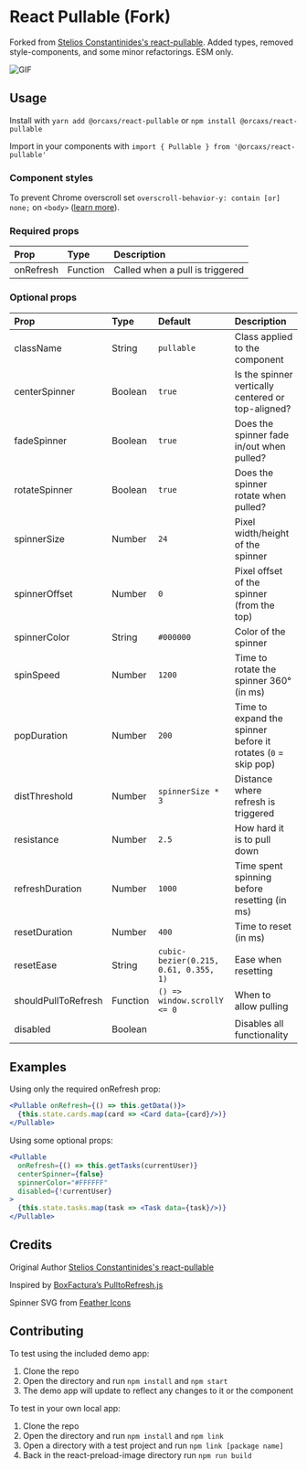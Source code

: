 # React Pullable (Fork)

Forked from [Stelios Constantinides's react-pullable](https://github.com/sconstantinides/react-pullable). Added types, removed style-components, and some minor refactorings. ESM only.

![GIF](screencap.gif)

## Usage

Install with `yarn add @orcaxs/react-pullable` or `npm install @orcaxs/react-pullable`

Import in your components with `import { Pullable } from '@orcaxs/react-pullable'`

### Component styles

To prevent Chrome overscroll set `overscroll-behavior-y: contain [or] none;` on `<body>` ([learn more](https://developers.google.com/web/updates/2017/11/overscroll-behavior)).

### Required props

| Prop | Type | Description |
| :--- | :--- | :--- |
| onRefresh | Function | Called when a pull is triggered |

### Optional props

| Prop | Type | Default | Description |
| :--- | :--- | :--- | :--- |
| className | String | `pullable` | Class applied to the component |
| centerSpinner | Boolean | `true` | Is the spinner vertically centered or top-aligned? |
| fadeSpinner | Boolean | `true` | Does the spinner fade in/out when pulled? |
| rotateSpinner | Boolean | `true` | Does the spinner rotate when pulled? |
| spinnerSize | Number | `24` | Pixel width/height of the spinner |
| spinnerOffset | Number | `0` | Pixel offset of the spinner (from the top) |
| spinnerColor | String | `#000000` | Color of the spinner |
| spinSpeed | Number | `1200` | Time to rotate the spinner 360° (in ms) |
| popDuration | Number | `200` | Time to expand the spinner before it rotates (`0` = skip pop) |
| distThreshold | Number | `spinnerSize * 3` | Distance where refresh is triggered |
| resistance | Number | `2.5` | How hard it is to pull down |
| refreshDuration | Number | `1000` | Time spent spinning before resetting (in ms) |
| resetDuration | Number | `400` | Time to reset (in ms) |
| resetEase | String | `cubic-bezier(0.215, 0.61, 0.355, 1)` | Ease when resetting |
| shouldPullToRefresh | Function | `() => window.scrollY <= 0` | When to allow pulling |
| disabled | Boolean | | Disables all functionality |

## Examples

Using only the required onRefresh prop:

```jsx
<Pullable onRefresh={() => this.getData()}>
  {this.state.cards.map(card => <Card data={card}/>)}
</Pullable>
```

Using some optional props:

```jsx
<Pullable
  onRefresh={() => this.getTasks(currentUser)}
  centerSpinner={false}
  spinnerColor="#FFFFFF"
  disabled={!currentUser}
>
  {this.state.tasks.map(task => <Task data={task}/>)}
</Pullable>
```        

## Credits
Original Author [Stelios Constantinides's react-pullable](https://github.com/sconstantinides/react-pullable)

Inspired by [BoxFactura’s PulltoRefresh.js](https://www.boxfactura.com/pulltorefresh.js/)

Spinner SVG from [Feather Icons](https://feather.netlify.com/)

## Contributing

To test using the included demo app:

1. Clone the repo
2. Open the directory and run `npm install` and `npm start`
3. The demo app will update to reflect any changes to it or the component

To test in your own local app:

1. Clone the repo
2. Open the directory and run `npm install` and `npm link`
3. Open a directory with a test project and run `npm link [package name]`
4. Back in the react-preload-image directory run `npm run build`
